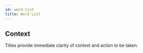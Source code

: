```yaml
---
id: word-list
title: Word List
---
```


## Context

Titles provide immediate clarity of context and action to be taken.